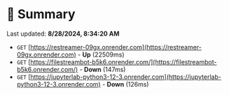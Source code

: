# 📖 Summary
Last updated: **8/28/2024, 8:34:20 AM**

- `GET` [https://restreamer-09gx.onrender.com](https://restreamer-09gx.onrender.com) - **Up** (22509ms)
- `GET` [https://filestreambot-b5k6.onrender.com/](https://filestreambot-b5k6.onrender.com/) - **Down** (147ms)
- `GET` [https://jupyterlab-python3-12-3.onrender.com](https://jupyterlab-python3-12-3.onrender.com) - **Down** (126ms)
